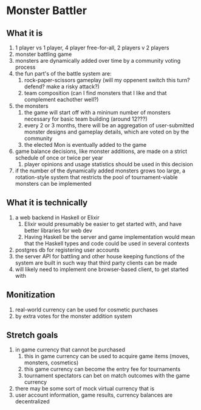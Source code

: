 # Monster Battler

## What it is
1. 1 player vs 1 player, 4 player free-for-all, 2 players v 2 players
2. monster battling game
3. monsters are dynamically added over time by a community voting process
4. the fun part's of the battle system are:
    1. rock-paper-scissors gameplay (will my oppenent switch this turn? defend? make a risky attack?)
    2. team composition (can I find monsters that I like and that complement eachother well?)
5. the monsters
    1. the game will start off with a mininum number of monsters necessary for basic team building (around 12???)
    2. every 2 or 3 months, there will be an aggregation of user-submitted monster designs and gameplay details, which are voted on by the community
    3. the elected Mon is eventually added to the game
6. game balance decisions, like monster additions, are made on a strict schedule of once or twice per year
    1. player opinions and usage statistics should be used in this decision
7. if the number of the dynamically added monsters grows too large, a rotation-style system that restricts the pool of tournament-viable monsters can be implemented

## What it is technically
1. a web backend in Haskell or Elixir
    1. Elixir would presumably be easier to get started with, and have better libraries for web dev
    2. Having Haskell be the server and game implementation would mean that the Haskell types and code could be used in several contexts
2. postgres db for registering user accounts
3. the server API for battling and other house keeping functions of the system are built in such way that third party clients can be made
4. will likely need to implement one browser-based client, to get started with

## Monitization
1. real-world currency can be used for cosmetic purchases
2. by extra votes for the monster addition system

## Stretch goals
1. in game currency that cannot be purchased
    1. this in game currency can be used to acquire game items (moves, monsters, cosmetics)
    2. this game currency can become the entry fee for tournaments
    3. tournament spectators can bet on match outcomes with the game currency
2. there may be some sort of mock virtual currency that is 
3. user account information, game results, currency balances are decentralized
